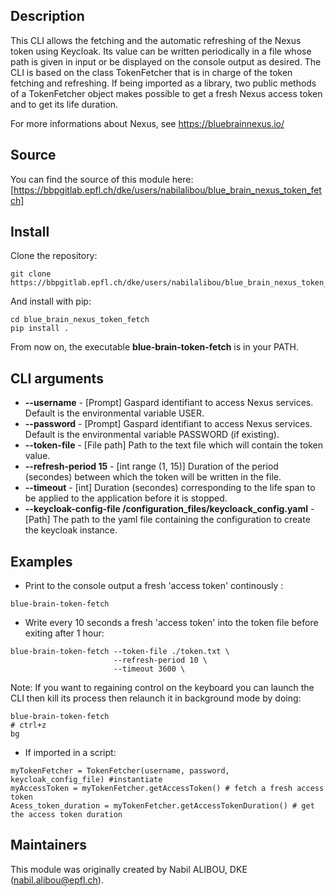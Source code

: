 ## Description
This CLI allows the fetching and the automatic refreshing of the Nexus token using Keycloak. Its value can be written periodically in a file whose path is given in input or be displayed on the console output as desired.
The CLI is based on the class TokenFetcher that is in charge of the token fetching and refreshing. If being imported as a library, two public methods of a TokenFetcher object makes possible to get a fresh Nexus access token and to get its life duration.

For more informations about Nexus, see https://bluebrainnexus.io/

## Source
You can find the source of this module here: [https://bbpgitlab.epfl.ch/dke/users/nabilalibou/blue_brain_nexus_token_fetch]

## Install
Clone the repository:
```
git clone https://bbpgitlab.epfl.ch/dke/users/nabilalibou/blue_brain_nexus_token_fetch.git
```

And install with pip:
```
cd blue_brain_nexus_token_fetch
pip install .
```
From now on, the executable **blue-brain-token-fetch** is in your PATH.

## CLI arguments
- **--username** - [Prompt] Gaspard identifiant to access Nexus services. Default is the environmental variable USER.
- **--password** - [Prompt] Gaspard identifiant to access Nexus services. Default is the environmental variable PASSWORD (if existing).
- **--token-file** - [File path] Path to the text file which will contain the token value.
- **--refresh-period 15** - [int range (1, 15)] Duration of the period (secondes) between which the token will be written in the file.
- **--timeout** - [int] Duration (secondes) corresponding to the life span to be applied to the application before it is stopped.
- **--keycloak-config-file /configuration_files/keycloack_config.yaml** - [Path] The path to the yaml file containing the configuration to create the keycloak instance.

## Examples
- Print to the console output a fresh 'access token' continously :
```
blue-brain-token-fetch
```

- Write every 10 seconds a fresh 'access token' into the token file before exiting after 1 hour:
```
blue-brain-token-fetch --token-file ./token.txt \
              	       --refresh-period 10 \
                       --timeout 3600 \
```
Note: If you want to regaining control on the keyboard you can launch the CLI then kill its process then relaunch it in background mode by doing:
```
blue-brain-token-fetch
# ctrl+z
bg
```
- If imported in a script:
```
myTokenFetcher = TokenFetcher(username, password, keycloak_config_file) #instantiate
myAccessToken = myTokenFetcher.getAccessToken() # fetch a fresh access token
Acess_token_duration = myTokenFetcher.getAccessTokenDuration() # get the access token duration
```
## Maintainers
This module was originally created by Nabil ALIBOU, DKE (nabil.alibou@epfl.ch).
